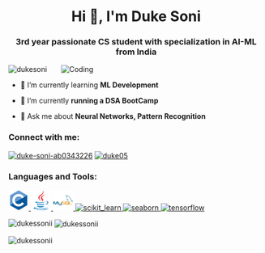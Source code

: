 <h1 align="center">Hi 👋, I'm Duke Soni</h1>
<h3 align="center">3rd year passionate CS student with specialization in AI-ML from India</h3>
<img align="right" alt="Coding" width="400" src="https://www.google.com/imgres?imgurl=https%3A%2F%2Ft4.ftcdn.net%2Fjpg%2F02%2F73%2F46%2F99%2F360_F_273469972_ESU9Rq3eIpSrK3xddlIEyDh7vrslbiGg.jpg&imgrefurl=https%3A%2F%2Fstock.adobe.com%2Fdk%2Fsearch%3Fk%3Dprogrammer%2520cartoon&tbnid=XqFKVsgAIu__GM&vet=10CNMBEDMouwFqFwoTCNjqueTxg_0CFQAAAAAdAAAAABAD..i&docid=mea4yUS3FeBxeM&w=360&h=360&itg=1&q=programmer%20animated&ved=0CNMBEDMouwFqFwoTCNjqueTxg_0CFQAAAAAdAAAAABAD">


<p align="left"> <img src="https://komarev.com/ghpvc/?username=dukesoni&label=Profile%20views&color=0e75b6&style=flat" alt="dukesoni" /> </p>

- 🌱 I’m currently learning **ML Development**

- 👯 I’m currently **running a DSA BootCamp**

- 💬 Ask me about **Neural Networks, Pattern Recognition**


<h3 align="left">Connect with me:</h3>
<p align="left">
<a href="https://linkedin.com/in/duke-soni-ab0343226" target="blank"><img align="center" src="https://raw.githubusercontent.com/rahuldkjain/github-profile-readme-generator/master/src/images/icons/Social/linked-in-alt.svg" alt="duke-soni-ab0343226" height="30" width="40" /></a>
<a href="https://www.leetcode.com/duke05" target="blank"><img align="center" src="https://raw.githubusercontent.com/rahuldkjain/github-profile-readme-generator/master/src/images/icons/Social/leet-code.svg" alt="duke05" height="30" width="40" /></a>
</p>

<h3 align="left">Languages and Tools:</h3>
<p align="left"> <a href="https://www.cprogramming.com/" target="_blank" rel="noreferrer"> <img src="https://raw.githubusercontent.com/devicons/devicon/master/icons/c/c-original.svg" alt="c" width="40" height="40"/> </a> <a href="https://www.java.com" target="_blank" rel="noreferrer"> <img src="https://raw.githubusercontent.com/devicons/devicon/master/icons/java/java-original.svg" alt="java" width="40" height="40"/> </a> <a href="https://www.mysql.com/" target="_blank" rel="noreferrer"> <img src="https://raw.githubusercontent.com/devicons/devicon/master/icons/mysql/mysql-original-wordmark.svg" alt="mysql" width="40" height="40"/> </a> <a href="https://scikit-learn.org/" target="_blank" rel="noreferrer"> <img src="https://upload.wikimedia.org/wikipedia/commons/0/05/Scikit_learn_logo_small.svg" alt="scikit_learn" width="40" height="40"/> </a> <a href="https://seaborn.pydata.org/" target="_blank" rel="noreferrer"> <img src="https://seaborn.pydata.org/_images/logo-mark-lightbg.svg" alt="seaborn" width="40" height="40"/> </a> <a href="https://www.tensorflow.org" target="_blank" rel="noreferrer"> <img src="https://www.vectorlogo.zone/logos/tensorflow/tensorflow-icon.svg" alt="tensorflow" width="40" height="40"/> </a> </p>

<p><img align="left" src="https://github-readme-stats.vercel.app/api/top-langs?username=dukessonii&show_icons=true&locale=en&layout=compact" alt="dukessonii" /></p>

<p>&nbsp;<img align="center" src="https://github-readme-stats.vercel.app/api?username=dukessonii&show_icons=true&locale=en" alt="dukessonii" /></p>

<p><img align="center" src="https://github-readme-streak-stats.herokuapp.com/?user=dukessonii&" alt="dukessonii" /></p>
